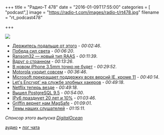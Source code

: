 +++
title = "Радио-Т 478"
date = "2016-01-09T17:55:00"
categories = [ "podcast",]
image = "https://radio-t.com/images/radio-t/rt478.jpg"
filename = "rt_podcast478"

+++

![](https://radio-t.com/images/radio-t/rt478.jpg)

- [Держитесь подальше от этого](https://news.radio-t.com/post/external-storage) - *00:02:46*.
- [Победа сил света](https://news.radio-t.com/post/linux-and-open-source-have-won-get-over-it-zdnet) - *00:06:20*.
- [Ransom32 — новый тип RAAS](https://news.radio-t.com/post/meet-ransom32-the-first-javascript-ransomware-for-windows-mac-and-linux) - *00:11:39*.
- [Вдруг о странном](https://news.radio-t.com/post/second-amendment-to-the-united-states-constitution) - *00:13:26*.
- [В новом iPhone 3.5mm точно не будет](https://news.radio-t.com/post/report-next-generation-iphone-design-will-ditch-the-3-5mm-headphone-jack) - *00:29:52*.
- [Motorola уходит совсем](https://news.radio-t.com/post/motorola-will-be-no-more-lenovo-to-remove-brand-name-from-its-phones) - *00:36:46*.
- [Microsoft прекращает поддержку всех версий IE, кроме 11](https://news.radio-t.com/post/na-sleduiushchei-nedele-microsoft-prekrashchaet-podderzhku-vsekh-versii-ie-krome-11) - *00:40:14*.
- [Let's Encrypt' на службе злобных хакеров](https://news.radio-t.com/post/hackers-are-abusing-let-s-encrypt-s-free-https-certificates) - *00:49:18*.
- [Netflix теперь везде](https://news.radio-t.com/post/netflix-officially-arrives-in-india-russia-vietnam-and-more-totaling-130-new-countries) - *00:49:18*.
- [Вышел PostgreSQL 9.5](https://news.radio-t.com/post/vyshel-postgresql-9-5-upsert-rls-i-big-data) - *00:54:00*.
- [IPv6 празднует 20 лет и 10%](https://news.radio-t.com/post/ipv6-celebrates-its-20th-birthday-by-reaching-10-percent-deployment) - *01:03:46*.
- [Griffin вернет нам MagSafe](https://news.radio-t.com/post/the-griffin-breaksafe-brings-magsafe-back-to-the-macbook) - *01:09:01*.
- [Темы наших слушателей](https://radio-t.com/p/2016/01/05/prep-478/) - *01:15:11*.

_Спонсор этого выпуска [DigitalOcean](https://do.co/radiot)_

[аудио](https://cdn.radio-t.com/rt_podcast478.mp3) • [лог чата](http://chat.radio-t.com/logs/radio-t-478.html)
<audio src="https://cdn.radio-t.com/rt_podcast478.mp3" preload="none"></audio>
